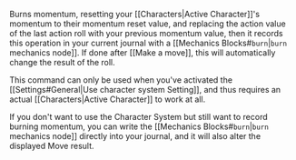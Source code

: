 Burns momentum, resetting your [[Characters|Active Character]]'s momentum to their momentum reset value, and replacing the action value of the last action roll with your previous momentum value, then it records this operation in your current journal with a [[Mechanics Blocks#`burn`|`burn` mechanics node]]. If done after [[Make a move]], this will automatically change the result of the roll.

This command can only be used when you've activated the [[Settings#General|Use character system Setting]], and thus requires an actual [[Characters|Active Character]] to work at all.

If you don't want to use the Character System but still want to record burning momentum, you can write the [[Mechanics Blocks#`burn`|`burn` mechanics node]] directly into your journal, and it will also alter the displayed Move result.